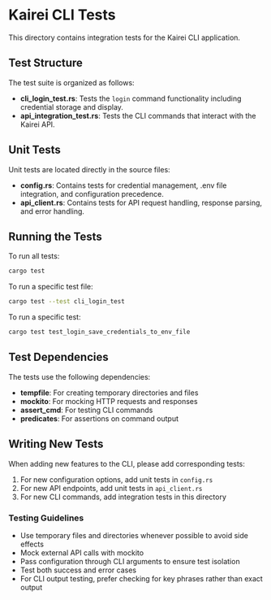 # Kairei CLI Tests

This directory contains integration tests for the Kairei CLI application.

## Test Structure

The test suite is organized as follows:

- **cli_login_test.rs**: Tests the `login` command functionality including credential storage and display.
- **api_integration_test.rs**: Tests the CLI commands that interact with the Kairei API.

## Unit Tests

Unit tests are located directly in the source files:

- **config.rs**: Contains tests for credential management, .env file integration, and configuration precedence.
- **api_client.rs**: Contains tests for API request handling, response parsing, and error handling.

## Running the Tests

To run all tests:

```bash
cargo test
```

To run a specific test file:

```bash
cargo test --test cli_login_test
```

To run a specific test:

```bash
cargo test test_login_save_credentials_to_env_file
```

## Test Dependencies

The tests use the following dependencies:

- **tempfile**: For creating temporary directories and files
- **mockito**: For mocking HTTP requests and responses
- **assert_cmd**: For testing CLI commands
- **predicates**: For assertions on command output

## Writing New Tests

When adding new features to the CLI, please add corresponding tests:

1. For new configuration options, add unit tests in `config.rs`
2. For new API endpoints, add unit tests in `api_client.rs`
3. For new CLI commands, add integration tests in this directory

### Testing Guidelines

- Use temporary files and directories whenever possible to avoid side effects
- Mock external API calls with mockito
- Pass configuration through CLI arguments to ensure test isolation
- Test both success and error cases
- For CLI output testing, prefer checking for key phrases rather than exact output